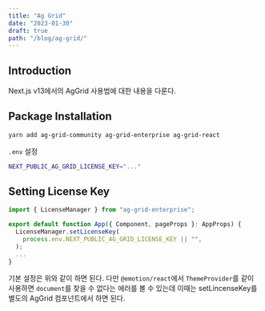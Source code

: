 ```yaml
---
title: "Ag Grid"
date: "2023-01-30"
draft: true
path: "/blog/ag-grid/"
---
```


## Introduction

Next.js v13에서의 AgGrid 사용법에 대한 내용을 다룬다.


## Package Installation
```bash
yarn add ag-grid-community ag-grid-enterprise ag-grid-react
```

`.env` 설정
```bash
NEXT_PUBLIC_AG_GRID_LICENSE_KEY="..."
```

## Setting License Key
```javascript
import { LicenseManager } from "ag-grid-enterprise";

export default function App({ Component, pageProps }: AppProps) {
  LicenseManager.setLicenseKey(
    process.env.NEXT_PUBLIC_AG_GRID_LICENSE_KEY || "",
  );
  ...
}
```
기본 설정은 위와 같이 하면 된다. 다만 `@emotion/react`에서 `ThemeProvider`를 같이 사용하면 `document`를 찾을 수 없다는 에러를 볼 수 있는데 이때는 setLincenseKey를 별도의 AgGrid 컴포넌트에서 하면 된다.

